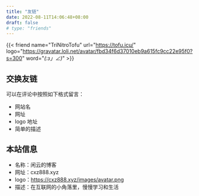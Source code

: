 ```yaml
---
title: "友链"
date: 2022-08-11T14:06:48+08:00
draft: false
# type: "friends"
---
```


{{< friend name="TriNitroTofu" url="https://tofu.icu/" logo="https://gravatar.loli.net/avatar/fbd34f6d37010eb9a615fc9cc22e95f0?s=300" word="_(:з」∠)_" >}}

## 交换友链

可以在评论中按照如下格式留言：

- 网站名
- 网址
- logo 地址
- 简单的描述

## 本站信息

- 名称：闲云的博客
- 网址：cxz888.xyz
- logo：<https://cxz888.xyz/images/avatar.png>
- 描述：在互联网的小角落里，慢慢学习和生活
